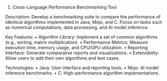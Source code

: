 
1. Cross-Language Performance Benchmarking Tool

Description:
Develop a benchmarking suite to compare the performance of identical algorithms implemented in Java, Mojo, and C. Focus on tasks such as numerical computations, data processing, and AI model inference.

Key Features:
	•	Algorithm Library: Implement a set of common algorithms (e.g., sorting, matrix multiplication).
	•	Performance Metrics: Measure execution time, memory usage, and CPU/GPU utilization.
	•	Reporting Interface: Generate comparative reports and visualizations.
	•	Extensibility: Allow users to add their own algorithms and test cases.

Technologies:
	•	Java: User interface and reporting tools.
	•	Mojo: AI model inference benchmarks.
	•	C: High-performance algorithm implementations.
